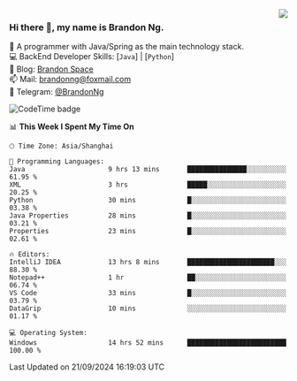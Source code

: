 <img  align="right" src="https://github-readme-stats-brandon0824.vercel.app/api/top-langs/?username=brandon0824&layout=compact">

### Hi there 👋, my name is Brandon Ng.

🌱 A programmer with Java/Spring as the main technology stack.  
💻 BackEnd Developer Skills: [`Java`] | [`Python`]  
📝 Blog: [Brandon Space](https://brandonng.tech)  
📫 Mail: brandonng@foxmail.com  
📰 Telegram: [@BrandonNg](https://t.me/BrandonNg24)  

![CodeTime badge](https://img.shields.io/endpoint?style=flat-square&url=https%3A%2F%2Fapi.codetime.dev%2Fshield%3Fid%3D128%26project%3D%26in%3D604800000)

<!--START_SECTION:waka-->
📊 **This Week I Spent My Time On** 

```text
🕑︎ Time Zone: Asia/Shanghai

💬 Programming Languages: 
Java                     9 hrs 13 mins       ███████████████░░░░░░░░░░   61.95 % 
XML                      3 hrs               █████░░░░░░░░░░░░░░░░░░░░   20.25 % 
Python                   30 mins             █░░░░░░░░░░░░░░░░░░░░░░░░   03.38 % 
Java Properties          28 mins             █░░░░░░░░░░░░░░░░░░░░░░░░   03.21 % 
Properties               23 mins             █░░░░░░░░░░░░░░░░░░░░░░░░   02.61 % 

🔥 Editors: 
IntelliJ IDEA            13 hrs 8 mins       ██████████████████████░░░   88.30 % 
Notepad++                1 hr                ██░░░░░░░░░░░░░░░░░░░░░░░   06.74 % 
VS Code                  33 mins             █░░░░░░░░░░░░░░░░░░░░░░░░   03.79 % 
DataGrip                 10 mins             ░░░░░░░░░░░░░░░░░░░░░░░░░   01.17 % 

💻 Operating System: 
Windows                  14 hrs 52 mins      █████████████████████████   100.00 % 
```


 Last Updated on 21/09/2024 16:19:03 UTC
<!--END_SECTION:waka-->
